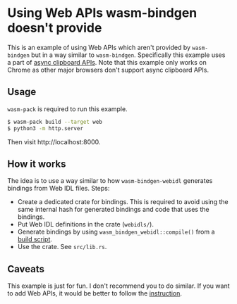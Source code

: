 # Using Web APIs wasm-bindgen doesn't provide

This is an example of using Web APIs which aren't provided by `wasm-bindgen` but in a way similar to `wasm-bindgen`. Specifically this example uses a part of [async clipboard APIs](https://w3c.github.io/clipboard-apis/#async-clipboard-api). Note that this example only works on Chrome as other major browsers don't support async clipboard APIs.

## Usage

`wasm-pack` is required to run this example.

```sh
$ wasm-pack build --target web
$ python3 -m http.server
```

Then visit http://localhost:8000.

## How it works

The idea is to use a way similar to how `wasm-bindgen-webidl` generates bindings from Web IDL files. Steps:

- Create a dedicated crate for bindings. This is required to avoid using the same internal hash for generated bindings and code that uses the bindings.
- Put Web IDL definitions in the crate (`webidls/`).
- Generate bindings by using `wasm_bindgen_webidl::compile()` from a [build script](https://doc.rust-lang.org/cargo/reference/build-scripts.html).
- Use the crate. See `src/lib.rs`.

## Caveats

This example is just for fun. I don't recommend you to do similar. If you want to add Web APIs, it would be better to follow the [instruction](https://rustwasm.github.io/wasm-bindgen/contributing/.web-sys/supporting-more-web-apis.html).
